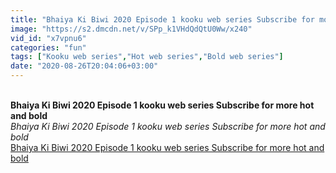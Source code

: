 ```yaml
---
title: "Bhaiya Ki Biwi 2020 Episode 1 kooku web series Subscribe for more hot and bold"
image: "https://s2.dmcdn.net/v/SPp_k1VHdQdQtU0Ww/x240"
vid_id: "x7vpnu6"
categories: "fun"
tags: ["Kooku web series","Hot web series","Bold web series"]
date: "2020-08-26T20:04:06+03:00"
---
```

<br><b>Bhaiya Ki Biwi 2020 Episode 1 kooku web series Subscribe for more hot and bold</b><br> <i>Bhaiya Ki Biwi 2020 Episode 1 kooku web series Subscribe for more hot and bold</i><br> <u>Bhaiya Ki Biwi 2020 Episode 1 kooku web series Subscribe for more hot and bold</u>
